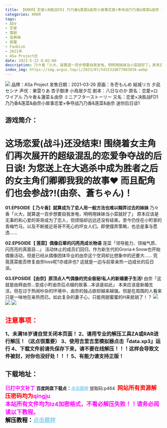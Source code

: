 ```yaml
---
title: 【KRKR】恋爱×决胜战FD1 乃乃香&莲菜&由奈小故事恋爱×争夺战乃乃香&莲菜&由奈 迷你后日谈1
categories: KRKR
tags:
- ADV
- 恋爱
- 喜剧
- 连裤袜
- 甜蜜
- FanDisk
- 2021年
- ASa Project社
date: 2023-5-22 8:02:00
description: 乃々香「火大，就算退一百步想要自我发电，明明用妹妹当小菜就好了」原本应该是无事的和心爱的哥哥成为了恋人，但烦恼却远远还没有结束。至今仍住在小町家的青梅竹马，以及不断接近哥哥不死心的坏女人们。即使摆弄策略，也总是事与愿违……
index_img: https://img.acgus.top/i/2023/07/5d3232d677083836.webp
---
```

![](https://img.acgus.top/i/2023/07/5d3232d677083836.webp)
品牌：ASa Project
发售日期：2021-03-26
原画：冬壱もんめ 結城リカ 夕凪セシナ
声优：東雲りあ 杏子御津 小鳥居夕花
剧本：八日なのか
原名：恋愛×ロワイアル 乃々香＆蓮菜＆由奈 ミニアフターストーリー
又名：恋爱×决胜战FD1 乃乃香&莲菜&由奈小故事恋爱×争夺战乃乃香&莲菜&由奈 迷你后日谈1

## 游戏简介：
**这场恋爱(战斗)还没结束!**
**围绕着女主角们再次展开的超级混乱的恋爱争夺战的后日谈!**
为您送上在大逃杀中成为胜者之后的女主角们卿卿我我的故事♥
而且配角们也会参战?!(由奈、蒼ちゃん)！
========================================================
**01.EPSOIDE【 乃々香】就算成为了恋人用一般方法也难以糊弄过去的妹妹**
乃々香「火大，就算退一百步想要自我发电，明明用妹妹当小菜就好了」
原本应该是无事的和心爱的哥哥成为了恋人，但烦恼却远远还没有结束。至今仍住在小町家的青梅竹马，以及不断接近哥哥不死心的坏女人们。即使摆弄策略，也总是事与愿违……

**02.EPSOIDE【 莲菜】偶像后辈的闪亮亮成长物语**
莲菜「领导能力、领袖气质、闪亮亮的真面目...」
活动休止的成员们回归，作为新生代的Groria＊Snow也开始偶像活动，但是已经从偶像团体毕业的由奈这个空洞却比想象中的还要大……
究竟莲菜能否修复由奈loss呢?亦或非也?
这就是一边与前辈亲热一边成长的后日谈。

**03.EPOSIDE【由奈】原顶点人气偶像的完全极秘!私人的新婚妻子生活!**
由奈「这就是由辉由奈...变成小町由奈后点缀的故事...本该是如此」
本来应该是新婚生活，但在过于热闹吵杂的环境中，由奈的独占欲却越来越强。但是在周围的人看来只是一味地在亲热而已。如此复杂的妻子心，只能用甜蜜蜜的H来抵销了！？
![](https://img.acgus.top/i/2023/07/4f0cc85fe4083842.webp)
![](https://img.acgus.top/i/2023/07/4d5114d775083840.webp)
![](https://img.acgus.top/i/2023/07/50b49cef3a083838.webp)





## <font color=#FF0000 >注意事项：</font>
<font size=3><b>1、未满18岁请自觉关闭本页面！
2、请用专业的解压工具ZA或RAR进行解压！（这点很重要）
3、使用吉里吉里模拟器点击『data.xp3』运行
4、下载文件前请先保存下来，请不要在线解压！！！这样会导致文件被封，对你也没好处！！！
5、有能力请支持正版！</b></font>

## 下载地址：
<font color=#FF00FF size=3><b>已打中文补丁</b></font>
<b>百度网盘下载点：</b><a href="https://pan.baidu.com/s/1QM9_L4vdJ6l49EV-sZ2W7A?pwd=p464" style="color: #87CEEB;"><b>点击跳转</b></a> 提取码:p464
<a style="padding: 0" href="https://post.qingju.org/AD/"><img style="max-width:100%" src="https://img.acgus.top/i/2024/07/478f689b8021d8d499ab43d21acf137a.gif" alt=""></a>
<b><font color=#FF0000 size=4>网站所有资源解压密码均为</b></font><b><font color=#FF00FF size=4>qingju</font><font color=#FF0000 ></font></b><br><b><font color=#FF00FF size=4>本站所有文件均为lz4加密格式，不看必解压失败！！请务必阅读以下教程。</b></font><br><b><font color=#000 size=4>解压教程：</b><a href="https://post.qingju.org/tutorial/000/" style="color: #87CEEB;"><b>点击跳转</b></a>
